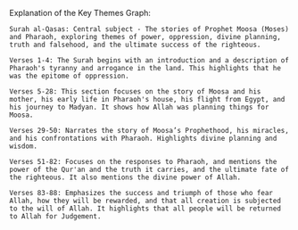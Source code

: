 Explanation of the Key Themes Graph:

    Surah al-Qasas: Central subject - The stories of Prophet Moosa (Moses) and Pharaoh, exploring themes of power, oppression, divine planning, truth and falsehood, and the ultimate success of the righteous.

    Verses 1-4: The Surah begins with an introduction and a description of Pharaoh's tyranny and arrogance in the land. This highlights that he was the epitome of oppression.

    Verses 5-28: This section focuses on the story of Moosa and his mother, his early life in Pharaoh's house, his flight from Egypt, and his journey to Madyan. It shows how Allah was planning things for Moosa.

    Verses 29-50: Narrates the story of Moosa’s Prophethood, his miracles, and his confrontations with Pharaoh. Highlights divine planning and wisdom.

    Verses 51-82: Focuses on the responses to Pharaoh, and mentions the power of the Qur'an and the truth it carries, and the ultimate fate of the righteous. It also mentions the divine power of Allah.

    Verses 83-88: Emphasizes the success and triumph of those who fear Allah, how they will be rewarded, and that all creation is subjected to the will of Allah. It highlights that all people will be returned to Allah for Judgement.
